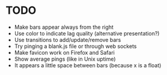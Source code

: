 # TODO

- Make bars appear always from the right
- Use color to indicate lag quality (alternative presentation?)
- Use transitions to add/update/remove bars
- Try pinging a blank.js file or through web sockets 
- Make favicon work on Firefox and Safari
- Show average pings (like in Unix uptime)
- It appears a little space between bars (because x is a float)
